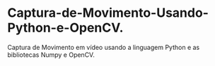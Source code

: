 # Captura-de-Movimento-Usando-Python-e-OpenCV.
Captura de Movimento em vídeo usando a linguagem Python e as bibliotecas Numpy e OpenCV.
